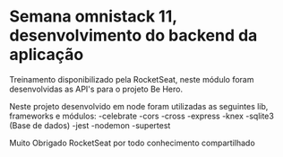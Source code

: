 # Semana omnistack 11, desenvolvimento do backend da aplicação

Treinamento disponibilizado pela RocketSeat, neste módulo foram desenvolvidas as API's para o projeto Be Hero.

Neste projeto desenvolvido em node foram utilizadas as seguintes lib, frameworks e módulos:
-celebrate
-cors
-cross
-express
-knex
-sqlite3 (Base de dados)
-jest 
-nodemon
-supertest


Muito Obrigado RocketSeat por todo conhecimento compartilhado
